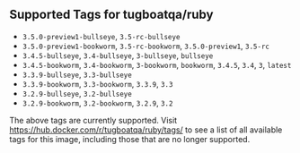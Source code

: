 ## Supported Tags for tugboatqa/ruby

* `3.5.0-preview1-bullseye`, `3.5-rc-bullseye`
* `3.5.0-preview1-bookworm`, `3.5-rc-bookworm`, `3.5.0-preview1`, `3.5-rc`
* `3.4.5-bullseye`, `3.4-bullseye`, `3-bullseye`, `bullseye`
* `3.4.5-bookworm`, `3.4-bookworm`, `3-bookworm`, `bookworm`, `3.4.5`, `3.4`, `3`, `latest`
* `3.3.9-bullseye`, `3.3-bullseye`
* `3.3.9-bookworm`, `3.3-bookworm`, `3.3.9`, `3.3`
* `3.2.9-bullseye`, `3.2-bullseye`
* `3.2.9-bookworm`, `3.2-bookworm`, `3.2.9`, `3.2`

The above tags are currently supported. Visit https://hub.docker.com/r/tugboatqa/ruby/tags/ to see a list of all available tags for this image, including those that are no longer supported.
